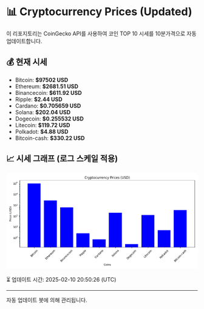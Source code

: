 
# 📊 Cryptocurrency Prices (Updated)

이 리포지토리는 CoinGecko API를 사용하여 코인 TOP 10 시세를 10분가격으로 자동 업데이트합니다.

## 💰 현재 시세
- Bitcoin: **$97502 USD**
- Ethereum: **$2681.51 USD**
- Binancecoin: **$611.92 USD**
- Ripple: **$2.44 USD**
- Cardano: **$0.705659 USD**
- Solana: **$202.04 USD**
- Dogecoin: **$0.255532 USD**
- Litecoin: **$119.72 USD**
- Polkadot: **$4.88 USD**
- Bitcoin-cash: **$330.22 USD**

## 📈 시세 그래프 (로그 스케일 적용)
![Crypto Prices](crypto_prices.png)

⏳ 업데이트 시간: 2025-02-10 20:50:26 (UTC)

---
자동 업데이트 봇에 의해 관리됩니다.
